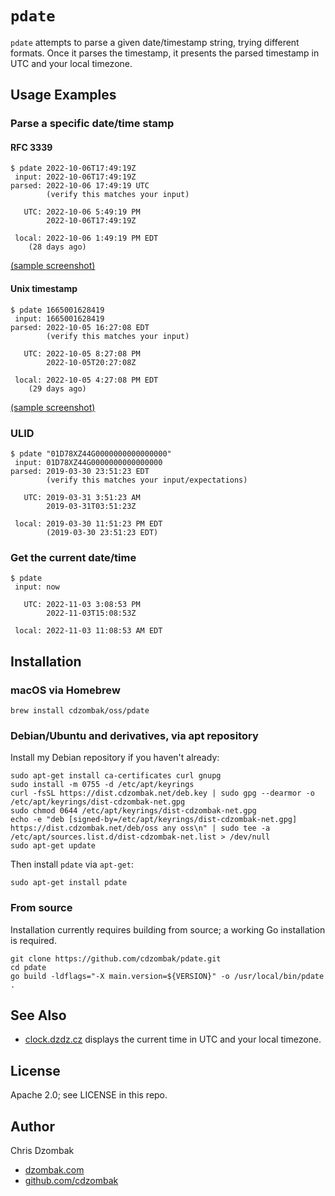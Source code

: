 # `pdate`

`pdate` attempts to parse a given date/timestamp string, trying different formats. Once it parses the timestamp, it presents the parsed timestamp in UTC and your local timezone.

## Usage Examples

### Parse a specific date/time stamp

#### RFC 3339

```text
$ pdate 2022-10-06T17:49:19Z
 input:	2022-10-06T17:49:19Z
parsed:	2022-10-06 17:49:19 UTC
       	(verify this matches your input)

   UTC:	2022-10-06 5:49:19 PM
       	2022-10-06T17:49:19Z

 local:	2022-10-06 1:49:19 PM EDT
	(28 days ago)
```

[(sample screenshot)](https://github.com/cdzombak/dateutil/blob/main/screenshots/dateutil%20-%20rfc3339%20timestamp.png)

#### Unix timestamp

```text
$ pdate 1665001628419
 input:	1665001628419
parsed:	2022-10-05 16:27:08 EDT
       	(verify this matches your input)

   UTC:	2022-10-05 8:27:08 PM
       	2022-10-05T20:27:08Z

 local:	2022-10-05 4:27:08 PM EDT
	(29 days ago)
```

[(sample screenshot)](https://github.com/cdzombak/dateutil/blob/main/screenshots/dateutil%20-%20unix%20timestamp.png)

### ULID

```text
$ pdate "01D78XZ44G0000000000000000"
 input: 01D78XZ44G0000000000000000
parsed: 2019-03-30 23:51:23 EDT
        (verify this matches your input/expectations)

   UTC: 2019-03-31 3:51:23 AM
        2019-03-31T03:51:23Z

 local: 2019-03-30 11:51:23 PM EDT
        (2019-03-30 23:51:23 EDT)
```

### Get the current date/time

```text
$ pdate
 input:	now

   UTC:	2022-11-03 3:08:53 PM
       	2022-11-03T15:08:53Z

 local:	2022-11-03 11:08:53 AM EDT
```

## Installation

### macOS via Homebrew

```shell
brew install cdzombak/oss/pdate
```

### Debian/Ubuntu and derivatives, via apt repository

Install my Debian repository if you haven't already:

```shell
sudo apt-get install ca-certificates curl gnupg
sudo install -m 0755 -d /etc/apt/keyrings
curl -fsSL https://dist.cdzombak.net/deb.key | sudo gpg --dearmor -o /etc/apt/keyrings/dist-cdzombak-net.gpg
sudo chmod 0644 /etc/apt/keyrings/dist-cdzombak-net.gpg
echo -e "deb [signed-by=/etc/apt/keyrings/dist-cdzombak-net.gpg] https://dist.cdzombak.net/deb/oss any oss\n" | sudo tee -a /etc/apt/sources.list.d/dist-cdzombak-net.list > /dev/null
sudo apt-get update
```

Then install `pdate` via `apt-get`:

```shell
sudo apt-get install pdate
```

### From source

Installation currently requires building from source; a working Go installation is required.

```shell
git clone https://github.com/cdzombak/pdate.git
cd pdate
go build -ldflags="-X main.version=${VERSION}" -o /usr/local/bin/pdate .
```

## See Also

- [clock.dzdz.cz](https://clock.dzdz.cz) displays the current time in UTC and your local timezone.

## License

Apache 2.0; see LICENSE in this repo.

## Author

Chris Dzombak
- [dzombak.com](https://www.dzombak.com)
- [github.com/cdzombak](https://github.com/cdzombak)
